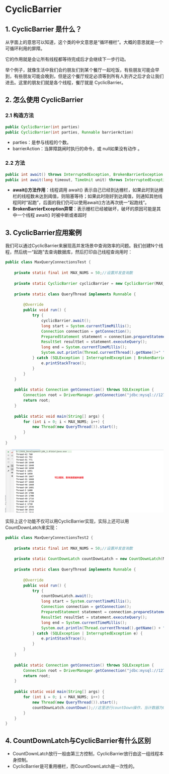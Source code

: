 # CyclicBarrier

## 1. CyclicBarrier 是什么？

从字面上的意思可以知道，这个类的中文意思是“循环栅栏”。大概的意思就是一个可循环利用的屏障。

它的作用就是会让所有线程都等待完成后才会继续下一步行动。

举个例子，就像生活中我们会约朋友们到某个餐厅一起吃饭，有些朋友可能会早到，有些朋友可能会晚到，但是这个餐厅规定必须等到所有人到齐之后才会让我们进去。这里的朋友们就是各个线程，餐厅就是 CyclicBarrier。

## 2. 怎么使用 CyclicBarrier

### 2.1 构造方法

```java
public CyclicBarrier(int parties)
public CyclicBarrier(int parties, Runnable barrierAction)
```

- parties：是参与线程的个数。
- barrierAction：当屏障跳闸时执行的命令，或 null如果没有动作 。

### 2.2 方法

```java
public int await() throws InterruptedException, BrokenBarrierException
public int await(long timeout, TimeUnit unit) throws InterruptedException, BrokenBarrierException, TimeoutException
```

- **await()方法作用**：线程调用 await() 表示自己已经到达栅栏，如果此时到达栅栏的线程数未达到阈值，则阻塞等待；如果此时刚好到达阈值，则通知其他线程同时“起跑”，后面的我们仍可以使用await()方法再次统一“起跑线”。
- **BrokenBarrierException异常**：表示栅栏已经被破坏，破坏的原因可能是其中一个线程 await() 时被中断或者超时



## 3. CyclicBarrier应用案例

我们可以通过CyclicBarrier来展现高并发场景中查询效率的问题。我们创建N个线程，然后统一“起跑”去查询数据库，然后打印自己线程查询用时：

```java
public class MaxQueryConnectionsTest {

    private static final int MAX_NUMS = 50;//设置并发查询数

    private static CyclicBarrier cyclicBarrier = new CyclicBarrier(MAX_NUMS);//设置栅栏

    private static class QueryThread implements Runnable {

        @Override
        public void run() {
            try {
                cyclicBarrier.await();
                long start = System.currentTimeMillis();
                Connection connection = getConnection();
                PreparedStatement statement = connection.prepareStatement("select * from events_statements_summary_by_thread_by_event_name");
                ResultSet resultSet = statement.executeQuery();
                long end = System.currentTimeMillis();
                System.out.println(Thread.currentThread().getName()+" "+(end-start));
            } catch (SQLException | InterruptedException | BrokenBarrierException e) {
                e.printStackTrace();
            }
        }
    }

    public static Connection getConnection() throws SQLException {
        Connection root = DriverManager.getConnection("jdbc:mysql://127.0.0.1:3306/performance_schema?serverTimezone=GMT%2B8&useUnicode=true&characterEncoding=utf-8", "root", "980613");
        return root;
    }

    public static void main(String[] args) {
        for (int i = 0; i < MAX_NUMS; i++) {
            new Thread(new QueryThread()).start();
        }
    }
}

```

![](../images/11.png)

实际上这个功能不仅可以用CyclicBarrier实现，实际上还可以用CountDownLatch来实现：

```java
public class MaxQueryConnectionsTest2 {

    private static final int MAX_NUMS = 50;//设置并发查询数

    private static CountDownLatch countDownLatch = new CountDownLatch(MAX_NUMS);

    private static class QueryThread implements Runnable {

        @Override
        public void run() {
            try {
                countDownLatch.await();
                long start = System.currentTimeMillis();
                Connection connection = getConnection();
                PreparedStatement statement = connection.prepareStatement("select * from events_statements_summary_by_thread_by_event_name");
                ResultSet resultSet = statement.executeQuery();
                long end = System.currentTimeMillis();
                System.out.println(Thread.currentThread().getName() + " " + (end - start));
            } catch (SQLException | InterruptedException e) {
                e.printStackTrace();
            }
        }
    }

    public static Connection getConnection() throws SQLException {
        Connection root = DriverManager.getConnection("jdbc:mysql://127.0.0.1:3306/performance_schema?serverTimezone=GMT%2B8&useUnicode=true&characterEncoding=utf-8", "root", "980613");
        return root;
    }

    public static void main(String[] args) {
        for (int i = 0; i < MAX_NUMS; i++) {
            new Thread(new QueryThread()).start();
            countDownLatch.countDown();//这里进行countDown操作，当计数器为0时就会通知所有线程开始执行
        }
    }
}
```



## 4. CountDownLatch与CyclicBarrier有什么区别

- CountDownLatch放行一般由第三方控制，CyclicBarrier放行由这一组线程本身控制。
- CyclicBarrier是可重用栅栏，而CountDownLatch是一次性的。

